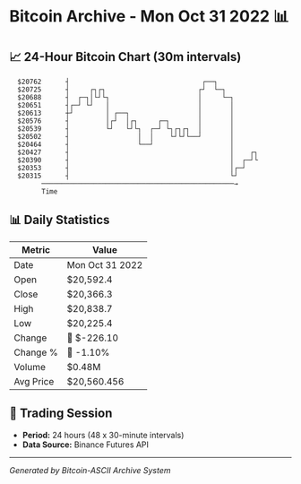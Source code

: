 # Bitcoin Archive - Mon Oct 31 2022 📊

## 📈 24-Hour Bitcoin Chart (30m intervals)

```
  $20762      ┤                                 ┌──┐           
  $20725      ┤     ┌┐┌┐                       ┌┘  └─┐         
  $20688      ┤  ┌─┐│└┘└┐                      │     └─┐       
  $20651      ┤┌─┘ └┘   │                      │       │       
  $20613      ┼┘        │ ┌──┐                 │       │       
  $20576      ┤         │┌┘  │┌┐     ┌─┐       │       │       
  $20539      ┤         └┘   └┘└┐  ┌─┘ └┐┌┐┌┐  │       │       
  $20502      ┤                 │  │    └┘└┘└──┘       │       
  $20464      ┤                 └──┘                   │       
  $20427      ┤                                        │    ┌┐ 
  $20390      ┤                                        │  ┌─┘└ 
  $20353      ┤                                        │┌─┘    
  $20315      ┤                                        └┘      
        ────────────────────────────────────────────────→
        Time
```

## 📊 Daily Statistics

| Metric | Value |
|--------|-------|
| Date | Mon Oct 31 2022 |
| Open | $20,592.4 |
| Close | $20,366.3 |
| High | $20,838.7 |
| Low | $20,225.4 |
| Change | 🔴 $-226.10 |
| Change % | 🔴 -1.10% |
| Volume | $0.48M |
| Avg Price | $20,560.456 |

## 📅 Trading Session

- **Period:** 24 hours (48 x 30-minute intervals)
- **Data Source:** Binance Futures API

---
*Generated by Bitcoin-ASCII Archive System*
